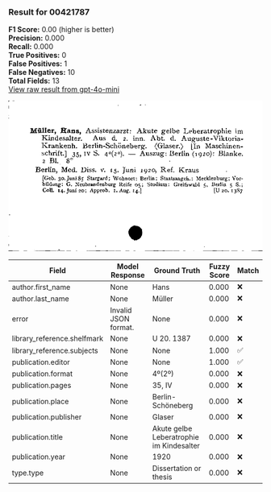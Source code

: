 ### Result for 00421787
**F1 Score:** 0.00 (higher is better)<br>**Precision:** 0.000<br>**Recall:** 0.000<br>**True Positives:** 0<br>**False Positives:** 1<br>**False Negatives:** 10<br>**Total Fields:** 13<br>[View raw result from gpt-4o-mini](https://github.com/RISE-UNIBAS/humanities_data_benchmark/blob/main/results/2025-10-03/T0164/request_T0164_00421787.json)

<img src="https://github.com/RISE-UNIBAS/humanities_data_benchmark/blob/main/benchmarks/zettelkatalog/images/00421787.jpg?raw=true" alt="00421787" width="600px">

| Field | Model Response | Ground Truth | Fuzzy Score | Match |
|-------|----------------|--------------|-------------|-------|
| author.first_name | None | Hans | 0.000 | ❌ |
| author.last_name | None | Müller | 0.000 | ❌ |
| error | Invalid JSON format. | None | 0.000 | ❌ |
| library_reference.shelfmark | None | U 20. 1387 | 0.000 | ❌ |
| library_reference.subjects | None | None | 1.000 | ✅ |
| publication.editor | None | None | 1.000 | ✅ |
| publication.format | None | 4º(2º) | 0.000 | ❌ |
| publication.pages | None | 35, IV | 0.000 | ❌ |
| publication.place | None | Berlin-Schöneberg | 0.000 | ❌ |
| publication.publisher | None | Glaser | 0.000 | ❌ |
| publication.title | None | Akute gelbe Leberatrophie im Kindesalter | 0.000 | ❌ |
| publication.year | None | 1920 | 0.000 | ❌ |
| type.type | None | Dissertation or thesis | 0.000 | ❌ |
